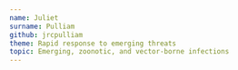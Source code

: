 ```yaml
---
name: Juliet
surname: Pulliam
github: jrcpulliam
theme: Rapid response to emerging threats
topic: Emerging, zoonotic, and vector-borne infections
---
```

